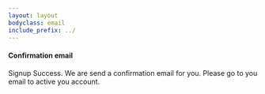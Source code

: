 ```yaml
---
layout: layout
bodyclass: email
include_prefix: ../
---
```

<!-- TODO: Try to separate markup and content -->
<section class="section--center mdl-grid mdl-grid--no-spacing mdl-shadow--2dp">
  <div class="mdl-card mdl-cell mdl-cell--12-col">
    <div class="mdl-card__supporting-text">
      <h4>Confirmation email</h4>
        <p>Signup Success. We are send a confirmation email for you. Please go to you email to active you account.</p>
    </div>
  </div>
</section>
